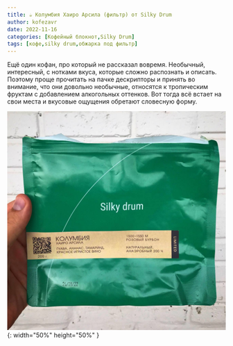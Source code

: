 ```yaml
---
title: ☕️ Колумбия Хаиро Арсила (фильтр) от Silky Drum
author: kofezavr
date: 2022-11-16
categories: [Кофейный блокнот,Silky Drum]
tags: [кофе,silky drum,обжарка под фильтр]
--- 
```


Ещё один кофан, про который не рассказал вовремя. Необычный, интересный, с нотками вкуса, которые сложно распознать и описать. Поэтому проще прочитать на пачке дескрипторы и принять во внимание, что они довольно необычные, относятся к тропическим фруктам с добавлением алкогольных оттенков. Вот тогда всё встает на свои места и вкусовые ощущения обретают словесную форму. 

![Колумбия Хаиро Арсила (фильтр) от Silky Drum](/assets/img/posts/22/11/columbia-hairo-arsila.jpg){: width="50%" height="50%" }
